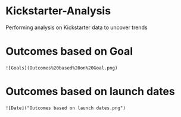 # Kickstarter-Analysis
Performing analysis on Kickstarter data to uncover trends

# Outcomes based on Goal
	![Goals](Outcomes%20based%20on%20Goal.png)
	
  
  # Outcomes based on launch dates
	![Date]("Outcomes based on launch dates.png")
  
  
  
